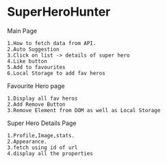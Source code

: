 # SuperHeroHunter



Main Page

    1.How to fetch data from API.
    2.Auto Suggestion
    3.Click on list -> details of super hero
    4.Like button
    5.Add to favourites
    6.Local Storage to add fav heros
    
Favourite Hero page

    1.Display all fav heros
    2.Add Remove Button
    3.Remove Element from DOM as well as Local Storage
    

Super Hero Details Page

    1.Profile,Image,stats.
    2.Appearance.
    3.fetch using id of url 
    4.display all the properties
